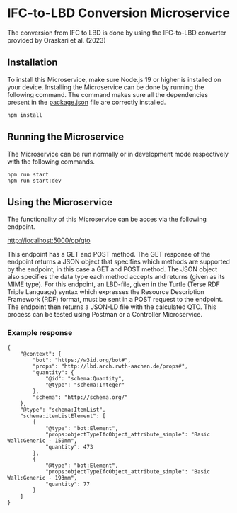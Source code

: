 # IFC-to-LBD Conversion Microservice
The conversion from IFC to LBD is done by using the IFC-to-LBD converter provided by Oraskari et al. (2023)
## Installation
To install this Microservice, make sure Node.js 19 or higher is installed on your device. Installing the Microservice can be done by running the following command. The command makes sure all the dependencies present in the [package.json](https://github.com/stelemme/microservice-conv-ifc-to-lbd/blob/main/package.json) file are correctly installed.
```
npm install
```
## Running the Microservice
The Microservice can be run normally or in development mode respectively with the following commands.
```
npm run start
npm run start:dev
```
## Using the Microservice
The functionality of this Microservice can be acces via the following endpoint.
  
[http://localhost:5000/op/qto](http://localhost:5000/op/qto)
  
This endpoint has a GET and POST method. The GET response of the endpoint returns a JSON object that specifies which methods are supported by the endpoint, in this case a GET and POST method. The JSON object also specifies the data type each method accepts and returns (given as its MIME type). For this endpoint, an LBD-file, given in the Turtle (Terse RDF Triple Language) syntax which expresses the Resource Description Framework (RDF) format, must be sent in a POST request to the endpoint. The endpoint then returns a JSON-LD file with the calculated QTO. This process can be tested using Postman or a Controller Microservice.

### Example response
```
{
    "@context": {
        "bot": "https://w3id.org/bot#",
        "props": "http://lbd.arch.rwth-aachen.de/props#",
        "quantity": {
            "@id": "schema:Quantity",
            "@type": "schema:Integer"
        },
        "schema": "http://schema.org/"
    },
    "@type": "schema:ItemList",
    "schema:itemListElement": [
        {
            "@type": "bot:Element",
            "props:objectTypeIfcObject_attribute_simple": "Basic Wall:Generic - 150mm",
            "quantity": 473
        },
        {
            "@type": "bot:Element",
            "props:objectTypeIfcObject_attribute_simple": "Basic Wall:Generic - 193mm",
            "quantity": 77
        }
    ]
}
```

